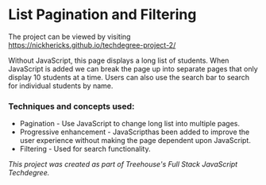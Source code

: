 # List Pagination and Filtering

The project can be viewed by visiting https://nickhericks.github.io/techdegree-project-2/

Without JavaScript, this page displays a long list of students. When JavaScript is added we can break the page up into separate pages that only display 10 students at a time. Users can also use the search bar to search for individual students by name.

### Techniques and concepts used:
- Pagination - Use JavaScript to change long list into multiple pages.
- Progressive enhancement - JavaScripthas been added to improve the user experience without making the page dependent upon JavaScript.
- Filtering - Used for search functionality.



_This project was created as part of Treehouse's Full Stack JavaScript Techdegree._
